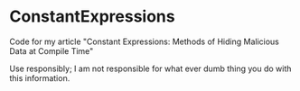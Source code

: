 # ConstantExpressions
Code for my article "Constant Expressions: Methods of Hiding Malicious Data at Compile Time"

Use responsibly; I am not responsible for what ever dumb thing you do with this information.


